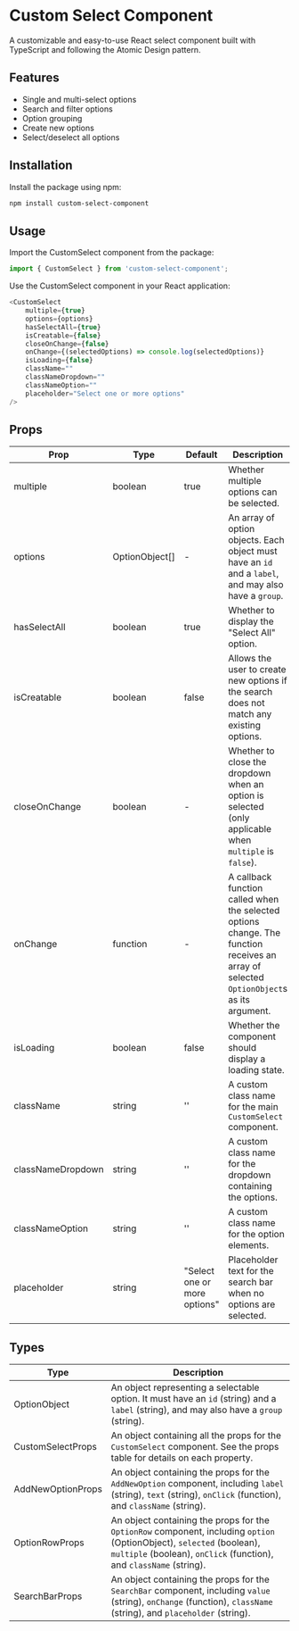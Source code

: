 # Custom Select Component

A customizable and easy-to-use React select component built with TypeScript and following the Atomic Design pattern.

## Features

- Single and multi-select options
- Search and filter options
- Option grouping
- Create new options
- Select/deselect all options

## Installation

Install the package using npm:

```bash
npm install custom-select-component
```

## Usage
Import the CustomSelect component from the package:

```typescript
import { CustomSelect } from 'custom-select-component';
```

Use the CustomSelect component in your React application:

```typescript
<CustomSelect
    multiple={true}
    options={options}
    hasSelectAll={true}
    isCreatable={false}
    closeOnChange={false}
    onChange={(selectedOptions) => console.log(selectedOptions)}
    isLoading={false}
    className=""
    classNameDropdown=""
    classNameOption=""
    placeholder="Select one or more options"
/>
```

## Props
| Prop              | Type                     | Default           | Description                                                                                                                                                 |
|-------------------|--------------------------|-------------------|-------------------------------------------------------------------------------------------------------------------------------------------------------------|
| multiple          | boolean                  | true              | Whether multiple options can be selected.                                                                                                                   |
| options           | OptionObject[]           | -                 | An array of option objects. Each object must have an `id` and a `label`, and may also have a `group`.                                                       |
| hasSelectAll      | boolean                  | true              | Whether to display the "Select All" option.                                                                                                                 |
| isCreatable       | boolean                  | false             | Allows the user to create new options if the search does not match any existing options.                                                                    |
| closeOnChange     | boolean                  | -                 | Whether to close the dropdown when an option is selected (only applicable when `multiple` is `false`).                                                      |
| onChange          | function                 | -                 | A callback function called when the selected options change. The function receives an array of selected `OptionObject`s as its argument.                    |
| isLoading         | boolean                  | false             | Whether the component should display a loading state.                                                                                                       |
| className         | string                   | ''                | A custom class name for the main `CustomSelect` component.                                                                                                 |
| classNameDropdown | string                   | ''                | A custom class name for the dropdown containing the options.                                                                                                |
| classNameOption   | string                   | ''                | A custom class name for the option elements.                                                                                                                 |
| placeholder       | string                   | "Select one or more options" | Placeholder text for the search bar when no options are selected.                                                                                         |


## Types
| Type             | Description                                                                                   |
|------------------|-----------------------------------------------------------------------------------------------|
| OptionObject     | An object representing a selectable option. It must have an `id` (string) and a `label` (string), and may also have a `group` (string).               |
| CustomSelectProps| An object containing all the props for the `CustomSelect` component. See the props table for details on each property.                               |
| AddNewOptionProps| An object containing the props for the `AddNewOption` component, including `label` (string), `text` (string), `onClick` (function), and `className` (string).|
| OptionRowProps   | An object containing the props for the `OptionRow` component, including `option` (OptionObject), `selected` (boolean), `multiple` (boolean), `onClick` (function), and `className` (string).|
| SearchBarProps   | An object containing the props for the `SearchBar` component, including `value` (string), `onChange` (function), `className` (string), and `placeholder` (string).|
